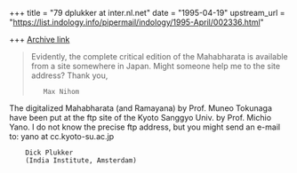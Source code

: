 +++
title = "79 dplukker at inter.nl.net"
date = "1995-04-19"
upstream_url = "https://list.indology.info/pipermail/indology/1995-April/002336.html"

+++
[Archive link](https://list.indology.info/pipermail/indology/1995-April/002336.html)

>Evidently, the complete critical edition of the Mahabharata is available 
>from a site somewhere in Japan. Might someone help me to the site address? 
>        Thank you,
>
>        Max Nihom
>
>
The digitalized Mahabharata (and Ramayana) by Prof. Muneo
Tokunaga have been put at the ftp site of the Kyoto Sanggyo Univ.
by Prof. Michio Yano. I do not know the precise ftp address, but
you might send an e-mail to:
        yano at cc.kyoto-su.ac.jp 

        Dick Plukker
        (India Institute, Amsterdam)







